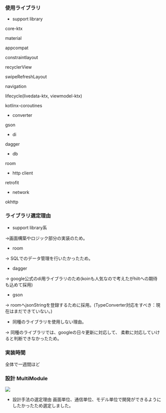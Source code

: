### 使用ライブラリ
 - support library
 
 core-ktx
 
 material
 
 appcompat
 
 constraintlayout
 
 recyclerView
 
 swipeRefreshLayout
 
 navigation
 
 lifecycle(livedata-ktx, viewmodel-ktx)
 
 kotlinx-coroutines
 
 - converter
 
 gson
 
 - di
 
 dagger
 
 - db
 
 room
 
 - http client
 
 retrofit
 
 - network
 
 okhttp

### ライブラリ選定理由
 - support library系
 
 →画面構築やロジック部分の実装のため。
 
 - room
 
 → SQLでのデータ管理を行いたかったため。
 
 - dagger
 
 → google公式のdi用ライブラリのため(koinも人気なので考えたがhiltへの期待も込めて採用)
 
 - gson
 
 → roomへjsonStringを登録するために採用。(TypeConverter対応をすべき：現在はまだできていない。)

 - 同種のライブラリを使用しない理由。
 
 → 同種のライブラリでは、googleの日々更新に対応して、
 柔軟に対応していけると判断できなかったため。

### 実装時間
全体で一週間ほど

### 設計 MultiModule

<img src="http://tk2-246-32569.vs.sakura.ne.jp/multi_module_image2.png"/>

- 設計手法の選定理由
画面単位、通信単位、モデル単位で開発ができるようにしたかったため選定しました。
